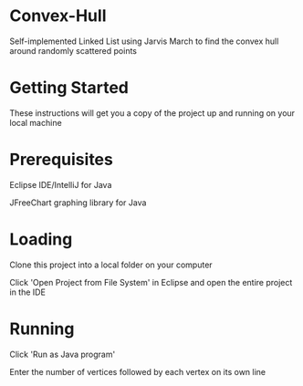 # Convex-Hull
Self-implemented Linked List using Jarvis March to find the convex hull around randomly scattered points

# Getting Started
These instructions will get you a copy of the project up and running on your local machine

# Prerequisites
Eclipse IDE/IntelliJ for Java

JFreeChart graphing library for Java

# Loading
Clone this project into a local folder on your computer

Click 'Open Project from File System' in Eclipse and open the entire project in the IDE

# Running
Click 'Run as Java program'

Enter the number of vertices followed by each vertex on its own line
